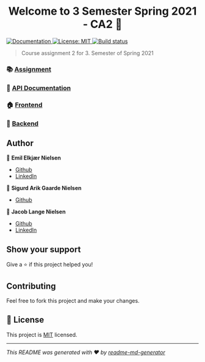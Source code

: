 <h1 align="center">Welcome to 3 Semester Spring 2021 - CA2 👋</h1>
<p>
  <a href="tba" target="_blank">
    <img alt="Documentation" src="https://img.shields.io/badge/documentation-yes-brightgreen.svg" />
  </a>
  <a href="LICENSE" target="_blank">
    <img alt="License: MIT" src="https://img.shields.io/badge/License-MIT-yellow.svg" />
  </a>
  <a href="https://travis-ci.com/codergram/3SEM-CA2" target="_blank">
    <img alt="Build status" src="https://travis-ci.com/codergram/3SEM-CA2.svg?token=9yP3z9qzYHPxRf7MSmsT&branch=main" />
  </a>
</p>

> Course assignment 2 for 3. Semester of Spring 2021

### 📚 [Assignment](https://docs.google.com/document/d/1gAuwqsj-IhPBNk2KQ96Aku0S1suwfOXdC_-Ux9omVtc/)
### 📜 [API Documentation](https://documenter.getpostman.com/view/13817901/Tz5wXafa)
### 🏠 [Frontend](https://codergram.me/ca2/)
### 📡 [Backend](https://api.codergram.me/ca2/)

## Author

👤 **Emil Elkjær Nielsen**

* [Github](https://github.com/eelkjaer)
* [LinkedIn](https://linkedin.com/in/emil-elkjær)

👤 **Sigurd Arik Gaarde Nielsen**

* [Github](https://github.com/ariktwena)


👤 **Jacob Lange Nielsen**

* [Github](https://github.com/Langeeee)
* [LinkedIn](https://linkedin.com/in/jacob-lange-nielsen-28219b1a8)


## Show your support

Give a ⭐️ if this project helped you!

## Contributing

Feel free to fork this project and make your changes.

## 📝 License

This project is [MIT](LICENSE) licensed.

***
_This README was generated with ❤️ by [readme-md-generator](https://github.com/kefranabg/readme-md-generator)_
